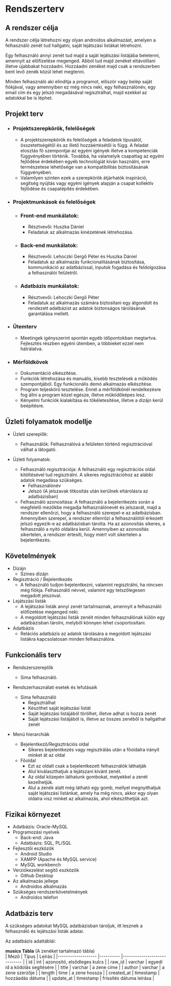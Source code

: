 Rendszerterv
=====

A rendszer célja
-------
A rendszer célja létrehozni egy olyan androidos alkalmazást, amelyen a felhasználó zenét tud hallgatni, saját lejátszási listákat létrehozni.

Egy felhasználó annyi zenét tud majd a saját lejátszási listájába beletenni, amennyit az előfizetése megenged. Abból tud majd zenéket eltávolítani illetve újabbakat hozzáadni. Hozzáadni zenéket majd csak a rendszerben bent levő zenék közül lehet megtenni.

Minden felhasználó aki elindítja a programot, először vagy belép saját fiókjával, vagy amennyiben ez még nincs neki, egy felhasználónév, egy email cím és egy jelszó megadásával regisztrálhat, majd ezekkel az adatokkal be is léphet.

Projekt terv
-----
- ### Projektszerepkörök, felelőségek ###
    - A projektszerepkörök és felelőségek a feladatok típusától, összetettségétől és az illető hozzáértésétől is függ. A feladat elosztás fő szempontjai az egyéni igények illetve a kompetenciák függvényében történik. Továbbá, ha valamelyik csapattag az egyéni fejlődése érdekében egyéb technológiát kíván használni, erre természetese lehetősége van a kompatibilitás biztosításának függvényében.
    - Valamilyen szinten ezek a szerepkörök átjárhatók inspiráció, segítség nyújtás vagy egyéni igények alapján a csapat kollektív fejlődése és csapatépítés érdekében.
    
- ### Projektmunkások és felelőségek ###
    - ### Front-end munkálatok: ### 
    
        - Résztvevői: Huszka Dániel
        - Feladatuk az alkalmazás kinézetének létrehozása.
        
	- ### Back-end munkálatok: ### 
        - Résztvevői: Lehoczki Gergő Péter és Huszka Dániel
        - Feladatuk az alkalmazás funkcionalitásának biztosítása, kommunikáció az adatbázissal, inputok fogadása és feldolgozása a felhasználói felületről.

	- ### Adatbázis munkálatok: ### 
        - Résztvevői: Lehoczki Gergő Péter
        - Feladatuk az alkalmazás számára biztosítani egy átgondolt és rendezett adatbázist az adatok biztonságos tárolásának garantálása mellett.
        
- ### Ütemterv ###
    - Meetingek igényszerint spontán egyéb időpontokban megtartva. Fejlesztés részben egyéni ütemben, a többieket ezzel nem hátrálatva.
    
- ### Mérföldkövek ###
	 - Dokumentáció elkészítése.
	 - Funkciók létrehozása és manuális, kisebb tesztelések a működés szempontjából. Egy funkcionális demó alkalmazás elkészítése.
	 - Program teljeskörű tesztelése. Ennél a mérföldkőnél rendelkezésre fog állni a program közel egésze, illetve működőképes lesz.
	 - Kényelmi funkciók kialakítása és tökéletesítése, illetve a dizájn kerül beépítésre.

Üzleti folyamatok modellje
-------

- Üzleti szereplők:
	- Felhasználók: Felhasználóvá a felületen történő regisztrációval válhat a látogató.

- Üzleti folyamatok: 
  - Felhasználó regisztrációja: A felhasználó egy regisztrációs oldal kitöltésével tud regisztrálni. A sikeres regisztrációhoz az alábbi adatok megadása szükséges.    
    - Felhasználónév
    - Jelszó (A jelszavak titkosítás után kerülnek eltárolásra az adatbázisban)
  - Felhasználó azonosítása: A felhasználó a bejelentkezés során a megfelelő mezőkbe megadja felhasználónevét és jelszavát, majd a rendszer ellenőrzi, hogy a felhasználó szerepel-e az adatbázisban. Amennyiben szerepel, a rendszer ellenrőzi a felhasználótól érkezett jelszó egyezik-e az adatbázisban tárolta. Ha az azonosítás sikeres, a felhasználó a nyitó oldalára kerül. Amennyiben az azonosítás sikertelen, a rendszer értesíti, hogy miért volt sikertelen a bejelentkezés.

Követelmények
------
- Dizájn
    - Színes dizájn
- Regisztráció / Bejelentkezés
    - A felhasználó tudjon bejelentkezni, valamint regisztrálni, ha nincsen még fiókja. Felhasználó névvel, valamint egy tetszőlegesen megadott jelszóval.
- Lejátszási listák
    - A lejátszási listák annyi zenét tartalmaznak, amennyit a felhasználó előfizetése megenged neki.
    -  A megoldott lejátszási listák zenéit minden felhasználónak külön egy adatbázisban tárolni, melyből könnyen lehet csoportosítani.
- Adatbázis
    - Relációs adatbázis az adatok tárolására a megoldott lejátszási listákra kapcsolatosan minden felhasználóra.

Funkcionális terv
-------
- Rendszerszereplők
  - Sima felhasználó.
  
- Rendszerhasználati esetek és lefutásaik
  - Sima felhasználó
    - Regisztrálhat
	- Készíthet saját lejátszási listát
	- Saját lejátszási listájából törölhet, illetve adhat is hozzá zenét
	- Saját lejátszási listájából is, illetve az összes zenéből is hallgathat zenét
- Menü hierarchiák
    - Bejelentkező/Regisztrációs oldal
	  - Sikeres bejelentkezés vagy regisztrálás után a főoldalra irányít minket át az oldal
	- Főoldal
	  - Ezt az oldalt csak a bejelentkezett felhasználók láthatják
	  - Alul kiválaszthatjuk a lejátszani kívánt zenét.
	  - Az oldal közepén láthatunk gombokat, melyekkel a zenét kezelhetjük.
	  - Alul a zenék alatt még látható egy gomb, mellyel megnyithatjuk saját lejátszási listánkat, amely ha még nincs, akkor egy olyan oldalra visz minket az alkalmazás, ahol elkészíthetjük azt.

Fizikai környezet
---------
 - Adatbázis: Oracle-MySQL
 - Programozási nyelvek
   - Back-end: Java
   - Adatbázis: SQL, PL/SQL
 - Fejlesztői eszközök
   - Android Studio
   - XAMPP (Apache és MySQL service)
   - MySQL workbench
 - Verziókezelést segítő eszközök
   - Github Desktop
 - Az alkalmazás jellege
   - Androidos alkalmazás
 - Szükséges rendszerkövetelmények
   - Androidos telefon

Adatbázis terv
------
A szükséges adatokat MySQL adatbázisban tároljuk, itt lesznek a felhasználó és lejátszási listák adatai.

Az adatbázis adattáblái:

**musics Tábla** (A zenéket tartalmazó tábla)<br>
| Mező              	| Típus  	|        Leírás                	     |
|-------------------	|----------	|-----------------------------	   |
| id          	      | int     	| azonosító, elsődleges kulcs      |
| raw_id               	| varchar  	| egyedi id a kódolás segítésére                 |
| title          	  | varchar      	| a zene címe                      |
| author            	| varchar  	| a zene szerzője      |
| length      	| time  	| a zene hossza      |
| created_at 	| timestamp 	| hozzáadás dátuma              |
| update_at 	| timestamp 	| frissítés dátuma leírása              |
